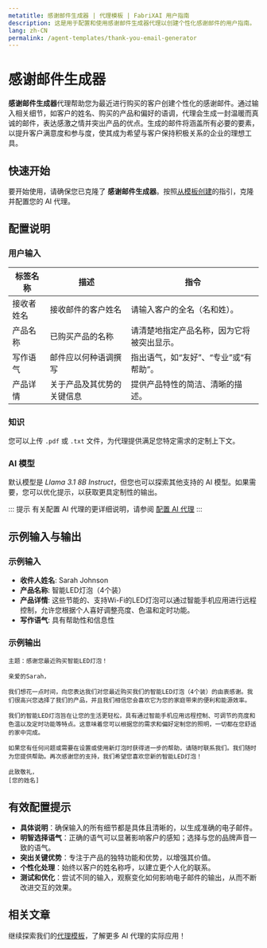 ```yaml
---
metatitle: 感谢邮件生成器 | 代理模板 | FabriXAI 用户指南
description: 这是用于配置和使用感谢邮件生成器代理以创建个性化感谢邮件的用户指南。
lang: zh-CN
permalink: /agent-templates/thank-you-email-generator
---
```


# 感谢邮件生成器

**感谢邮件生成器**代理帮助您为最近进行购买的客户创建个性化的感谢邮件。通过输入相关细节，如客户的姓名、购买的产品和偏好的语调，代理会生成一封温暖而真诚的邮件，表达感激之情并突出产品的优点。生成的邮件将涵盖所有必要的要素，以提升客户满意度和参与度，使其成为希望与客户保持积极关系的企业的理想工具。

## 快速开始

要开始使用，请确保您已克隆了 **感谢邮件生成器**。按照[从模板创建](/zh-cn/create-from-templates/)的指引，克隆并配置您的 AI 代理。

## 配置说明

### 用户输入

| 标签名称       | 描述                                       | 指令                                                         |
| -------------- | ------------------------------------------ | ------------------------------------------------------------ |
| 接收者姓名     | 接收邮件的客户姓名                         | 请输入客户的全名（名和姓）。                                 |
| 产品名称       | 已购买产品的名称                           | 请清楚地指定产品名称，因为它将被突出显示。                   |
| 写作语气       | 邮件应以何种语调撰写                       | 指出语气，如“友好”、“专业”或“有帮助”。                     |
| 产品详情       | 关于产品及其优势的关键信息                   | 提供产品特性的简洁、清晰的描述。                             |

### 知识

您可以上传 `.pdf` 或 `.txt` 文件，为代理提供满足您特定需求的定制上下文。

### AI 模型

默认模型是 *Llama 3.1 8B Instruct*，但您也可以探索其他支持的 AI 模型。如果需要，您可以优化提示，以获取更具定制性的输出。

::: 提示
有关配置 AI 代理的更详细说明，请参阅 [配置 AI 代理](/zh-cn/configure-ai-agent/)
:::

## 示例输入与输出

### 示例输入

- **收件人姓名**: Sarah Johnson
- **产品名称**: 智能LED灯泡（4个装）
- **产品详情**: 这些节能的、支持Wi-Fi的LED灯泡可以通过智能手机应用进行远程控制，允许您根据个人喜好调整亮度、色温和定时功能。
- **写作语气**: 具有帮助性和信息性

### 示例输出

```
主题：感谢您最近购买智能LED灯泡！

亲爱的Sarah，

我们想花一点时间，向您表达我们对您最近购买我们的智能LED灯泡（4个装）的由衷感谢。我们很高兴您选择了我们的产品，并且我们相信您会喜欢它为您的家庭带来的便利和能源效率。

我们的智能LED灯泡旨在让您的生活更轻松，具有通过智能手机应用远程控制、可调节的亮度和色温以及定时功能等特点。这意味着您可以根据您的需求和偏好定制您的照明，一切都在您舒适的家中完成。

如果您有任何问题或需要在设置或使用新灯泡时获得进一步的帮助，请随时联系我们。我们随时为您提供帮助。再次感谢您的支持，我们希望您喜欢您新的智能LED灯泡！

此致敬礼，
[您的姓名]
```

## 有效配置提示

- **具体说明**：确保输入的所有细节都是具体且清晰的，以生成准确的电子邮件。
- **明智选择语气**：正确的语气可以显著影响客户的感知；选择与您的品牌声音一致的语气。
- **突出关键优势**：专注于产品的独特功能和优势，以增强其价值。
- **个性化处理**：始终以客户的姓名称呼，以建立更个人化的联系。
- **测试和优化**：尝试不同的输入，观察变化如何影响电子邮件的输出，从而不断改进交互的效果。

## 相关文章
继续探索我们的[代理模板](/zh-cn/agent-templates/)，了解更多 AI 代理的实际应用！